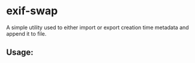 # exif-swap
A simple utility used to either import or export creation time metadata and append it to file.

## Usage:

